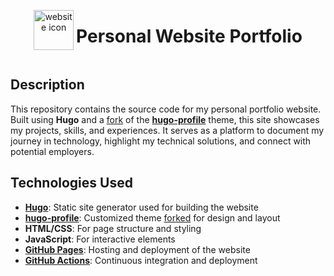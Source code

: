 <div align="center">
  <img width="64" height="64" src="https://img.icons8.com/pastel-glyph/64/FFFFFF/website--v1.png" alt="website icon" style="vertical-align: middle;"/>
  <h1 style="display: inline-block; vertical-align: middle;">
    Personal Website Portfolio
  </h1>
</div>

## Description

This repository contains the source code for my personal portfolio website. Built using **Hugo** and a [fork](https://github.com/rvqzs/hugo-profile) of the [**hugo-profile**](https://github.com/gurusabarish/hugo-profile) theme,
this site showcases my projects, skills, and experiences. It serves as a platform to document my journey in technology, highlight my technical solutions, and connect with potential employers.

## Technologies Used

- [**Hugo**](https://gohugo.io/): Static site generator used for building the website
- [**hugo-profile**](https://github.com/gurusabarish/hugo-profile): Customized theme [forked](https://github.com/rvqzs/hugo-profile) for design and layout
- **HTML/CSS**: For page structure and styling
- **JavaScript**: For interactive elements
- [**GitHub Pages**](https://pages.github.com/): Hosting and deployment of the website
- [**GitHub Actions**](https://github.com/features/actions): Continuous integration and deployment



<!---
- **Cloudinary**: Media management 
 --->

